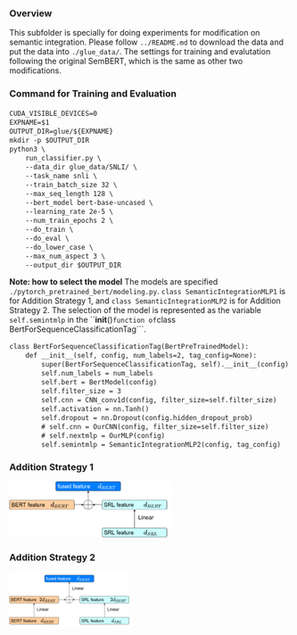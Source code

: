 ### Overview ###
This subfolder is specially for doing experiments for modification on semantic integration. Please follow `../README.md` to download the data and put the data into `./glue_data/`. The settings for training and evalutation following the original SemBERT, which is the same as other two modifications.

### Command for Training and Evaluation ###
```shell
CUDA_VISIBLE_DEVICES=0
EXPNAME=$1
OUTPUT_DIR=glue/${EXPNAME}
mkdir -p $OUTPUT_DIR
python3 \
	run_classifier.py \
	--data_dir glue_data/SNLI/ \
	--task_name snli \
	--train_batch_size 32 \
	--max_seq_length 128 \
	--bert_model bert-base-uncased \
	--learning_rate 2e-5 \
	--num_train_epochs 2 \
	--do_train \
	--do_eval \
	--do_lower_case \
	--max_num_aspect 3 \
	--output_dir $OUTPUT_DIR
```

**Note: how to select the model**
The models are specified ```./pytorch_pretrained_bert/modeling.py```. ```class SemanticIntegrationMLP1``` is for Addition Strategy 1, and ```class SemanticIntegrationMLP2``` is for Addition Strategy 2. The selection of the model is represented as the variable ```self.semintmlp``` in the ``__init__()``` function of ```class BertForSequenceClassificationTag```. 
```
class BertForSequenceClassificationTag(BertPreTrainedModel):
    def __init__(self, config, num_labels=2, tag_config=None):
        super(BertForSequenceClassificationTag, self).__init__(config)
        self.num_labels = num_labels
        self.bert = BertModel(config)
        self.filter_size = 3
        self.cnn = CNN_conv1d(config, filter_size=self.filter_size)
        self.activation = nn.Tanh()
        self.dropout = nn.Dropout(config.hidden_dropout_prob)
        # self.cnn = OurCNN(config, filter_size=self.filter_size)
        # self.nextmlp = OurMLP(config)
        self.semintmlp = SemanticIntegrationMLP2(config, tag_config)
```

### Addition Strategy 1 ###
<img height="100" src="addition_strategy_1.png">

### Addition Strategy 2 ###
<img height="100" src="addition_strategy_2.png">
